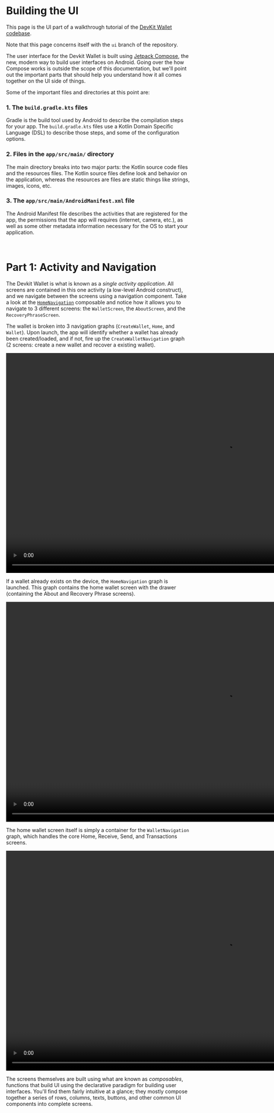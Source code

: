 # Building the UI
This page is the UI part of a walkthrough tutorial of the [DevKit Wallet codebase](https://github.com/thunderbiscuit/devkit-wallet).

Note that this page concerns itself with the `ui` branch of the repository.

The user interface for the Devkit Wallet is built using [Jetpack Compose](https://developer.android.com/jetpack/compose), the new, modern way to build user interfaces on Android. Going over the how Compose works is outside the scope of this documentation, but we'll point out the important parts that should help you understand how it all comes together on the UI side of things.

Some of the important files and directories at this point are:
### 1. The `build.gradle.kts` files
Gradle is the build tool used by Android to describe the compilation steps for your app. The `build.gradle.kts` files use a Kotlin Domain Specific Language (DSL) to describe those steps, and some of the configuration options.

### 2. Files in the `app/src/main/` directory
The main directory breaks into two major parts: the Kotlin source code files and the resources files. The Kotlin source files define look and behavior on the application, whereas the resources are files are static things like strings, images, icons, etc.

### 3. The `app/src/main/AndroidManifest.xml` file
The Android Manifest file describes the activities that are registered for the app, the permissions that the app will requires (internet, camera, etc.), as well as some other metadata information necessary for the OS to start your application.

<br/>

# Part 1: Activity and Navigation
The Devkit Wallet is what is known as a _single activity application_. All screens are contained in this one activity (a low-level Android construct), and we navigate between the screens using a navigation component. Take a look at the [`HomeNavigation`](https://github.com/thunderbiscuit/devkit-wallet/blob/ui/app/src/main/java/com/goldenraven/devkitwallet/ui/HomeNavigation.kt) composable and notice how it allows you to navigate to 3 different screens: the `WalletScreen`, the `AboutScreen`, and the `RecoveryPhraseScreen`.

The wallet is broken into 3 navigation graphs (`CreateWallet`, `Home`, and `Wallet`). Upon launch, the app will identify whether a wallet has already been created/loaded, and if not, fire up the `CreateWalletNavigation` graph (2 screens: create a new wallet and recover a existing wallet).

<center>
  <video height="600" controls>
    <source src="../images/videos/nav1.mp4" type="video/mp4">
    Your browser does not support the video tag.
  </video>
</center>

If a wallet already exists on the device, the `HomeNavigation` graph is launched. This graph contains the home wallet screen with the drawer (containing the About and Recovery Phrase screens).

<center>
  <video height="600" controls>
    <source src="../images/videos/nav2.mp4" type="video/mp4">
    Your browser does not support the video tag.
  </video>
</center>


The home wallet screen itself is simply a container for the `WalletNavigation` graph, which handles the core Home, Receive, Send, and Transactions screens.

<center>
  <video height="600" controls>
    <source src="../images/videos/nav3.mp4" type="video/mp4">
    Your browser does not support the video tag.
  </video>
</center>

The screens themselves are built using what are known as _composables_, functions that build UI using the declarative paradigm for building user interfaces. You'll find them fairly intuitive at a glance; they mostly compose together a series of rows, columns, texts, buttons, and other common UI components into complete screens.
